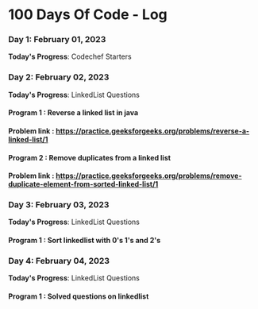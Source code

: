 # 100 Days Of Code - Log

### Day 1: February 01, 2023


**Today's Progress**: Codechef Starters


### Day 2: February 02, 2023


**Today's Progress**: LinkedList Questions

#### Program 1 : Reverse a linked list in java

#### Problem link : https://practice.geeksforgeeks.org/problems/reverse-a-linked-list/1


#### Program 2 : Remove duplicates from a linked list

#### Problem link : https://practice.geeksforgeeks.org/problems/remove-duplicate-element-from-sorted-linked-list/1

### Day 3: February 03, 2023

**Today's Progress**: LinkedList Questions

#### Program 1 : Sort linkedlist with 0's 1's and 2's 


### Day 4: February 04, 2023

**Today's Progress**: LinkedList Questions

#### Program 1 : Solved questions on linkedlist




